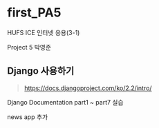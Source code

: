 # first_PA5

HUFS ICE 인터넷 응용(3-1)

Project 5 박영준

## Django 사용하기

> https://docs.djangoproject.com/ko/2.2/intro/

Django Documentation part1 ~ part7 실습

news app 추가

